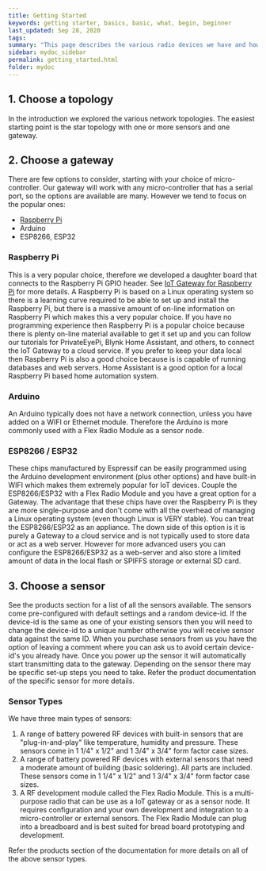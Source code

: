```yaml
---
title: Getting Started
keywords: getting starter, basics, basic, what, begin, beginner
last_updated: Sep 28, 2020
tags: 
summary: "This page describes the various radio devices we have and how to get started quickly"
sidebar: mydoc_sidebar
permalink: getting_started.html
folder: mydoc
---
```


## 1. Choose a topology

In the introduction we explored the various network topologies. The easiest starting point is the star topology with one or more sensors and one gateway.

## 2. Choose a gateway

There are few options to consider, starting with your choice of micro-controller. Our gateway will work with any micro-controller that has a serial port, so the options are available are many. However we tend to focus on the popular ones:

* [Raspberry Pi](iot_gatewy.html)
* Arduino
* ESP8266, ESP32

### Raspberry Pi

This is a very popular choice, therefore we developed a daughter board that connects to the Raspberry Pi GPIO header. See [IoT Gateway for Raspberry Pi](iot_gateway.html) for more details. A Raspberry Pi is based on a Linux operating system so there is a learning curve required to be able to set up and install the Raspberry Pi, but there is a massive amount of on-line information on Raspberry Pi which makes this a very popular choice. If you have no programming experience then Raspberry Pi is a popular choice because there is plenty on-line material available to get it set up and you can follow our tutorials for PrivateEyePi, Blynk Home Assistant, and others, to connect the IoT Gateway to a cloud service. If you prefer to keep your data local then Raspberry Pi is also a good choice because is is capable of running databases and web servers. Home Assistant is a good option for a local Raspberry Pi based home automation system.   

### Arduino

An Arduino typically does not have a network connection, unless you have added on a WIFI or Ethernet module. Therefore the Arduino is more commonly used with a Flex Radio Module as a sensor node.

### ESP8266 / ESP32

These chips manufactured by Espressif can be easily programmed using the Arduino development environment (plus other options) and have built-in WIFI which makes them extremely popular for IoT devices. Couple the ESP8266/ESP32 with a Flex Radio Module and you have a great option for a Gateway. The advantage that these chips have over the Raspberry Pi is they are more single-purpose and don't come with all the overhead of managing a Linux operating system (even though Linux is VERY stable). You can treat the ESP8266/ESP32 as an appliance. The down side of this option is it is purely a Gateway to a cloud service and is not typically used to store data or act as a web server. However for more advanced users you can configure the ESP8266/ESP32 as a web-server and also store a limited amount of data in the local flash or SPIFFS storage or external SD card.

## 3. Choose a sensor

See the products section for a list of all the sensors available. The sensors come pre-configured with default settings and a random device-id. If the device-id is the same as one of your existing sensors then you will need to change the device-id to a unique number otherwise you will receive sensor data against the same ID. When you purchase sensors from us you have the option of leaving a comment where you can ask us to avoid certain device-id's you already have. Once you power up the sensor it will automatically start transmitting data to the gateway. Depending on the sensor there may be specific set-up steps you need to take. Refer the product documentation of the specific sensor for more details. 

### Sensor Types

We have three main types of sensors:

1. A range of battery powered RF devices with built-in sensors that are "plug-in-and-play" like temperature, humidity and pressure. These sensors come in 1 1/4" x 1/2" and 1 3/4" x 3/4" form factor case sizes.
2. A range of battery powered RF devices with external sensors that need a moderate amount of building (basic soldering). All parts are included. These sensors come in 1 1/4" x 1/2" and 1 3/4" x 3/4" form factor case sizes.
3. A RF development module called the Flex Radio Module. This is a multi-purpose radio that can be use as a IoT gateway or as a sensor node. It requires configuration and your own development and integration to a micro-controller or external sensors. The Flex Radio Module can plug into a breadboard and is best suited for bread board prototyping and development. 

Refer the products section of the documentation for more details on all of the above sensor types.


